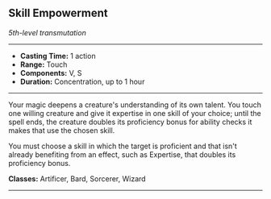 ﻿## Skill Empowerment
*5th-level transmutation*
___
- **Casting Time:** 1 action
- **Range:** Touch
- **Components:** V, S
- **Duration:** Concentration, up to 1 hour

---
Your magic deepens a creature's understanding of its own talent. You touch one willing creature and give it expertise in one skill of your choice; until the spell ends, the creature doubles its proficiency bonus for ability checks it makes that use the chosen skill.

You must choose a skill in which the target is proficient and that isn't already benefiting from an effect, such as Expertise, that doubles its proficiency bonus.

**Classes:** Artificer, Bard, Sorcerer, Wizard


---

